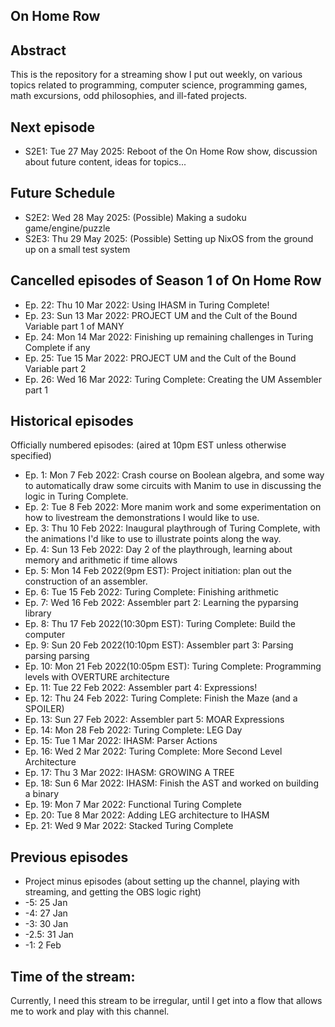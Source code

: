 On Home Row
-----------

## Abstract

This is the repository for a streaming show I put out weekly, on various topics
related to programming, computer science, programming games, math excursions,
odd philosophies, and ill-fated projects. 


## Next episode

- S2E1: Tue 27 May 2025: Reboot of the On Home Row show, discussion about future content, ideas for topics...

## Future Schedule

- S2E2: Wed 28 May 2025: (Possible) Making a sudoku game/engine/puzzle
- S2E3: Thu 29 May 2025: (Possible) Setting up NixOS from the ground up on a small test system

## Cancelled episodes of Season 1 of On Home Row

- Ep. 22: Thu 10 Mar 2022: Using IHASM in Turing Complete!
- Ep. 23: Sun 13 Mar 2022: PROJECT UM and the Cult of the Bound Variable part 1 of MANY
- Ep. 24: Mon 14 Mar 2022: Finishing up remaining challenges in Turing Complete if any
- Ep. 25: Tue 15 Mar 2022: PROJECT UM and the Cult of the Bound Variable part 2
- Ep. 26: Wed 16 Mar 2022: Turing Complete: Creating the UM Assembler part 1

## Historical episodes

Officially numbered episodes: (aired at 10pm EST unless otherwise specified)

- Ep. 1: Mon 7 Feb 2022: Crash course on Boolean algebra, and some way to automatically draw some circuits with Manim to use in discussing the logic in Turing Complete.
- Ep. 2: Tue 8 Feb 2022: More manim work and some experimentation on how to livestream the demonstrations I would like to use. 
- Ep. 3: Thu 10 Feb 2022: Inaugural playthrough of Turing Complete, with the animations I'd like to use to illustrate points along the way.
- Ep. 4: Sun 13 Feb 2022: Day 2 of the playthrough, learning about memory and arithmetic if time allows 
- Ep. 5: Mon 14 Feb 2022(9pm EST): Project initiation: plan out the construction of an assembler.
- Ep. 6: Tue 15 Feb 2022: Turing Complete: Finishing arithmetic
- Ep. 7: Wed 16 Feb 2022: Assembler part 2: Learning the pyparsing library
- Ep. 8: Thu 17 Feb 2022(10:30pm EST): Turing Complete: Build the computer
- Ep. 9: Sun 20 Feb 2022(10:10pm EST): Assembler part 3: Parsing parsing parsing 
- Ep. 10: Mon 21 Feb 2022(10:05pm EST): Turing Complete: Programming levels with OVERTURE architecture
- Ep. 11: Tue 22 Feb 2022: Assembler part 4: Expressions!
- Ep. 12: Thu 24 Feb 2022: Turing Complete: Finish the Maze (and a SPOILER)
- Ep. 13: Sun 27 Feb 2022: Assembler part 5: MOAR Expressions
- Ep. 14: Mon 28 Feb 2022: Turing Complete: LEG Day
- Ep. 15: Tue 1 Mar 2022: IHASM: Parser Actions
- Ep. 16: Wed 2 Mar 2022: Turing Complete: More Second Level Architecture
- Ep. 17: Thu 3 Mar 2022: IHASM: GROWING A TREE
- Ep. 18: Sun 6 Mar 2022: IHASM: Finish the AST and worked on building a binary
- Ep. 19: Mon 7 Mar 2022: Functional Turing Complete
- Ep. 20: Tue 8 Mar 2022: Adding LEG architecture to IHASM
- Ep. 21: Wed 9 Mar 2022: Stacked Turing Complete

## Previous episodes

- Project minus episodes (about setting up the channel, playing with streaming, and getting the OBS logic right)
- -5: 25 Jan
- -4: 27 Jan
- -3: 30 Jan
- -2.5: 31 Jan
- -1: 2 Feb

## Time of the stream:

Currently, I need this stream to be irregular, until I get into a flow that allows me to work and play with this channel.
